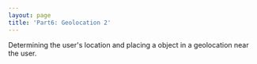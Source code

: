```yaml
---
layout: page
title: 'Part6: Geolocation 2'
---
```


Determining the user's location and placing a object in a geolocation near the user.


